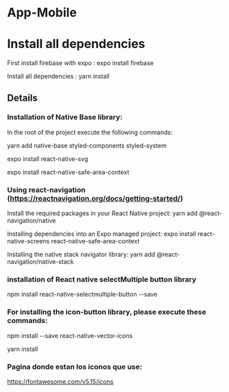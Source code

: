 # App-Mobile

# Install all dependencies

First install firebase with expo : expo install firebase

Install all dependencies : yarn install

## Details

### Installation of Native Base library:

In the root of the project execute the following commands:

yarn add native-base styled-components styled-system

expo install react-native-svg

expo install react-native-safe-area-context

### Using react-navigation (https://reactnavigation.org/docs/getting-started/)

Install the required packages in your React Native project: yarn add @react-navigation/native

Installing dependencies into an Expo managed project: expo install react-native-screens react-native-safe-area-context

Installing the native stack navigator library: yarn add @react-navigation/native-stack

### installation of React native selectMultiple button library

npm install react-native-selectmultiple-button --save

### For installing the icon-button library, please execute these commands:

npm install --save react-native-vector-icons

yarn install

### Pagina donde estan los iconos que use:

https://fontawesome.com/v5.15/icons


